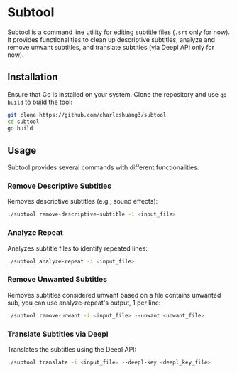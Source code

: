 # Subtool

Subtool is a command line utility for editing subtitle files (`.srt` only for now). It provides functionalities to clean up descriptive subtitles, analyze and remove unwant subtitles, and translate subtitles (via Deepl API only for now).

## Installation

Ensure that Go is installed on your system. Clone the repository and use `go build` to build the tool:

```bash
git clone https://github.com/charleshuang3/subtool
cd subtool
go build
```

## Usage

Subtool provides several commands with different functionalities:

### Remove Descriptive Subtitles

Removes descriptive subtitles (e.g., sound effects):

```bash
./subtool remove-descriptive-subtitle -i <input_file>
```

### Analyze Repeat

Analyzes subtitle files to identify repeated lines:

```bash
./subtool analyze-repeat -i <input_file>
```

### Remove Unwanted Subtitles

Removes subtitles considered unwant based on a file contains unwanted sub, you can use analyze-repeat's output, 1 per line:

```bash
./subtool remove-unwant -i <input_file> --unwant <unwant_file>
```

### Translate Subtitles via Deepl

Translates the subtitles using the Deepl API:

```bash
./subtool translate -i <input_file> --deepl-key <deepl_key_file>
```
